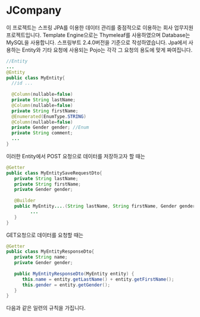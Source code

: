 # JCompany

이 프로젝트는 스프링 JPA를 이용한 데이터 관리를 중점적으로 이용하는 회사 업무지원 프로젝트입니다.
Template Engine으로는 Thymeleaf를 사용하였으며 Database는 MySQL을 사용합니다.
스프링부트 2.4.0버전을 기준으로 작성하였습니다.
Jpa에서 사용하는 Entity와 기타 요청에 사용되는 Pojo는 각각 그 요청의 용도에 맞게 짜여집니다.

```java
//Entity
...
@Entity
public class MyEntity{
  //id ...
  
  @Column(nullable=false)
  private String lastName;
  @Column(nullable=false)
  private String firstName;
  @Enumerated(EnumType.STRING)
  @Column(nullable=false)
  private Gender gender; //Enum
  private String comment;
  ...
}
```
이러한 Entity에서 POST 요청으로 데이터를 저장하고자 할 때는
```java
@Getter
public class MyEntitySaveRequestDto{
   private String lastName;
   private String firstName;
   private Gender gender;
   
   @Builder
   public MyEntity....(String lastName, String firstName, Gender gender){
         ...
   }
}
```

GET요청으로 데이터를 요청할 때는
```java
@Getter
public class MyEntityResponseDto{
   private String name;
   private Gender gender;
   
   public MyEntityResponseDto(MyEntity entity) {
      this.name = entity.getLastName() + entity.getFirstName();
      this.gender = entity.getGender();
   }
}
```
다음과 같은 일련의 규칙을 가집니다.
